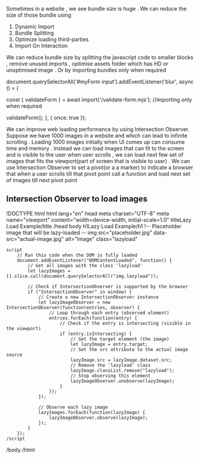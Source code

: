 Sometimes in a website , we see bundle size is huge . We can reduce the size of those bundle using
1. Dynamic Import
2. Bundle Splitting
3. Optimize loading third-parties
4. Import On Interaction

We can reduce bundle size by splitting the javascript code to smaller blocks , remove unused imports , optimise assets folder which has HD or unoptimised image .
Or by importing bundles only when required 

document.querySelectorAll('#myForm input').addEventListener('blur', async () = {

  const { validateForm } = await import('/validate-form.mjs'); //importing only when required
 
  validateForm();
}, { once: true });

We can improve web loading performance by using Intersection Observer. Suppose we have 1000 images in a website and which can lead to infinite scrolling . Loading 1000 images initially when UI comes up can consume time and memory . Instead we can load images that can fit to the screen and is visible to the user when user scrolls , we can load next few set of images that fits the viewport(part of screen that is visible to user) . We can use Intersection Observer to set a pivot(or a a marker) to indicate a browser that when a user scrolls till that pivot point call a function and load next set of images till next pivot point




<h2> Intersection Observer to load images </h2>
!DOCTYPE html
html lang="en"
head
    meta charset="UTF-8"
    meta name="viewport" content="width=device-width, initial-scale=1.0"
    titleLazy Load Example/title
/head
body
    h1Lazy Load Example/h1
    !-- Placeholder image that will be lazy-loaded --
    img src="placeholder.jpg" data-src="actual-image.jpg" alt="Image" class="lazyload"
    
    script
        // Run this code when the DOM is fully loaded
        document.addEventListener("DOMContentLoaded", function() {
            // Get all images with the class 'lazyload'
            let lazyImages = [].slice.call(document.querySelectorAll("img.lazyload"));
            
            // Check if IntersectionObserver is supported by the browser
            if ("IntersectionObserver" in window) {
                // Create a new IntersectionObserver instance
                let lazyImageObserver = new IntersectionObserver(function(entries, observer) {
                    // Loop through each entry (observed element)
                    entries.forEach(function(entry) {
                        // Check if the entry is intersecting (visible in the viewport)
                        if (entry.isIntersecting) {
                            // Get the target element (the image)
                            let lazyImage = entry.target;
                            // Set the src attribute to the actual image source
                            lazyImage.src = lazyImage.dataset.src;
                            // Remove the 'lazyload' class
                            lazyImage.classList.remove("lazyload");
                            // Stop observing this element
                            lazyImageObserver.unobserve(lazyImage);
                        }
                    });
                });

                // Observe each lazy image
                lazyImages.forEach(function(lazyImage) {
                    lazyImageObserver.observe(lazyImage);
                });
            }
        });
    /script
/body
/html
